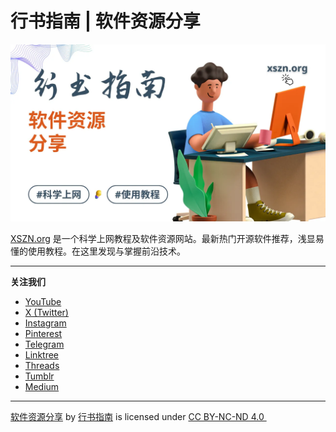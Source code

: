 # 行书指南 | 软件资源分享

![行书指南，一个软件资源分享网站，含科学上网与使用教程](./images/og-image.webp)

[XSZN.org](https://xszn.org/) 是一个科学上网教程及软件资源网站。最新热门开源软件推荐，浅显易懂的使用教程。在这里发现与掌握前沿技术。

---

**关注我们**

- [YouTube](https://www.youtube.com/@xszn_org)  
- [X (Twitter)](https://x.com/xszn_org)  
- [Instagram](https://www.instagram.com/xszn_org/)  
- [Pinterest](https://www.pinterest.com/xszn_org)  
- [Telegram](https://t.me/xszn_org)  
- [Linktree](https://linktr.ee/xszn_org)
- [Threads](https://www.threads.net/@xszn_org)  
- [Tumblr](https://www.tumblr.com/xszn-org)  
- [Medium](https://xszn.medium.com/)

---

<p xmlns:cc="http://creativecommons.org/ns#" xmlns:dct="http://purl.org/dc/terms/"><a property="dct:title" rel="cc:attributionURL" href="https://xszn.org/about/">软件资源分享</a> by <a rel="cc:attributionURL dct:creator" property="cc:attributionName" href="https://xszn.org/">行书指南</a> is licensed under <a href="https://creativecommons.org/licenses/by-nc-nd/4.0/?ref=chooser-v1" target="_blank" rel="license noopener noreferrer" style="display:inline-block;">CC BY-NC-ND 4.0&nbsp;<img style="height:22px!important;margin-left:3px;vertical-align:text-bottom;" src="https://mirrors.creativecommons.org/presskit/icons/cc.svg?ref=chooser-v1" alt=""><img style="height:22px!important;margin-left:3px;vertical-align:text-bottom;" src="https://mirrors.creativecommons.org/presskit/icons/by.svg?ref=chooser-v1" alt=""><img style="height:22px!important;margin-left:3px;vertical-align:text-bottom;" src="https://mirrors.creativecommons.org/presskit/icons/nc.svg?ref=chooser-v1" alt=""><img style="height:22px!important;margin-left:3px;vertical-align:text-bottom;" src="https://mirrors.creativecommons.org/presskit/icons/nd.svg?ref=chooser-v1" alt=""></a></p>